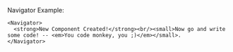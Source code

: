 Navigator Example:

    <Navigator>
      <strong>New Component Created!</strong><br/><small>Now go and write some code! -- <em>You code monkey, you ;)</em></small>.
    </Navigator>
